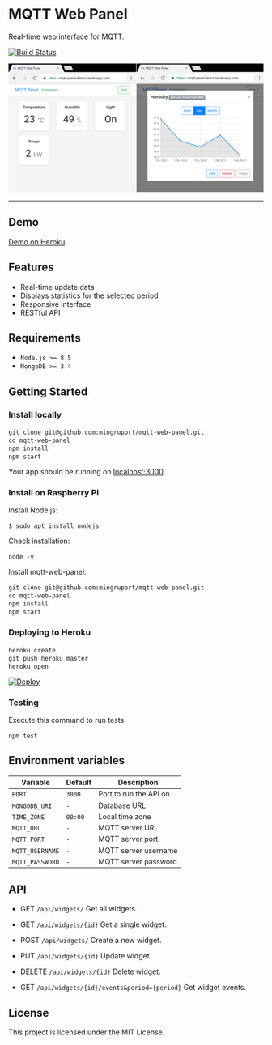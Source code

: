 # MQTT Web Panel

Real-time web interface for MQTT.

[![Build Status](https://travis-ci.org/mingruport/mqtt-web-panel.svg?branch=master)](https://travis-ci.org/mingruport/mqtt-web-panel)

![Screencapture](screen.png)

---

## Demo

[Demo on Heroku](https://mqtt-panel-demo.herokuapp.com/).

## Features

- Real-time update data
- Displays statistics for the selected period
- Responsive interface
- RESTful API

## Requirements

- `Node.js >= 8.5`
- `MongoDB >= 3.4`

## Getting Started

### Install locally

```
git clone git@github.com:mingruport/mqtt-web-panel.git
cd mqtt-web-panel
npm install
npm start
```

Your app should be running on [localhost:3000](http://localhost:3000).

### Install on Raspberry Pi

Install Node.js:

```
$ sudo apt install nodejs
```

Check installation:

```
node -v
```

Install mqtt-web-panel:

```
git clone git@github.com:mingruport/mqtt-web-panel.git
cd mqtt-web-panel
npm install
npm start
```

### Deploying to Heroku

```
heroku create
git push heroku master
heroku open
```

[![Deploy](https://www.herokucdn.com/deploy/button.svg)](https://heroku.com/deploy?template=https://github.com/mingruport/mqtt-web-panel)

### Testing

Execute this command to run tests:

```
npm test
```

## Environment variables

| Variable        | Default | Description            |
| --------------- | ------- | ---------------------- |
| `PORT`          | `3000`  | Port to run the API on |
| `MONGODB_URI`   | `-`     | Database URL           |
| `TIME_ZONE`     | `00:00` | Local time zone        |
| `MQTT_URL`      | `-`     | MQTT server URL        |
| `MQTT_PORT`     | `-`     | MQTT server port       |
| `MQTT_USERNAME` | `-`     | MQTT server username   |
| `MQTT_PASSWORD` | `-`     | MQTT server password   |

## API

- GET `/api/widgets/` Get all widgets.
- GET `/api/widgets/{id}` Get a single widget.
- POST `/api/widgets/` Create a new widget.
- PUT `/api/widgets/{id}` Update widget.
- DELETE `/api/widgets/{id}` Delete widget.

- GET `/api/widgets/{id}/events&period={period}` Get widget events.

## License

This project is licensed under the MIT License.
